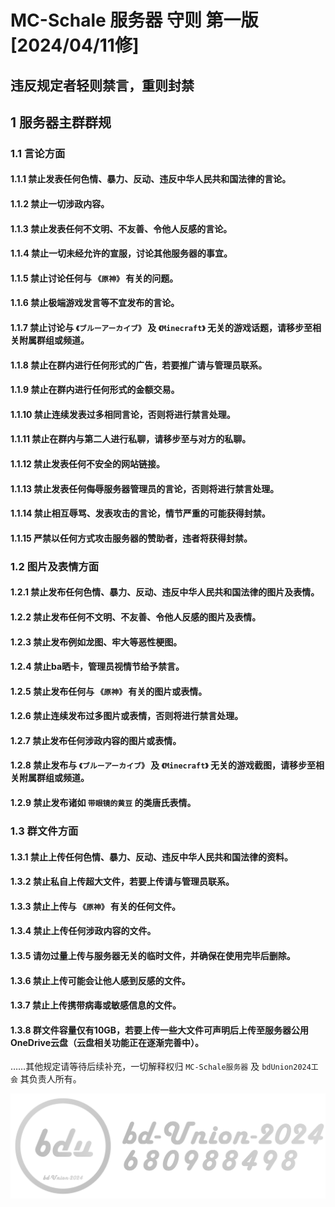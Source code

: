 # MC-Schale 服务器 守则 第一版 [2024/04/11修]

## 违反规定者轻则禁言，重则封禁

## 1 服务器主群群规

### 1.1 言论方面

#### 1.1.1 禁止发表任何色情、暴力、反动、违反中华人民共和国法律的言论。

#### 1.1.2 禁止一切涉政内容。

#### 1.1.3 禁止发表任何不文明、不友善、令他人反感的言论。

#### 1.1.4 禁止一切未经允许的宣服，讨论其他服务器的事宜。

#### 1.1.5 禁止讨论任何与 `《原神》` 有关的问题。

#### 1.1.6 禁止极端游戏发言等不宜发布的言论。

#### 1.1.7 禁止讨论与 `《ブルーアーカイブ》` 及 `《Minecraft》` 无关的游戏话题，请移步至相关附属群组或频道。

#### 1.1.8 禁止在群内进行任何形式的广告，若要推广请与管理员联系。

#### 1.1.9 禁止在群内进行任何形式的金额交易。

#### 1.1.10 禁止连续发表过多相同言论，否则将进行禁言处理。

#### 1.1.11 禁止在群内与第二人进行私聊，请移步至与对方的私聊。

#### 1.1.12 禁止发表任何不安全的网站链接。

#### 1.1.13 禁止发表任何侮辱服务器管理员的言论，否则将进行禁言处理。

#### 1.1.14 禁止相互辱骂、发表攻击的言论，情节严重的可能获得封禁。

#### 1.1.15 严禁以任何方式攻击服务器的赞助者，违者将获得封禁。

### 1.2 图片及表情方面

#### 1.2.1 禁止发布任何色情、暴力、反动、违反中华人民共和国法律的图片及表情。

#### 1.2.2 禁止发布任何不文明、不友善、令他人反感的图片及表情。

#### 1.2.3 禁止发布例如龙图、牢大等恶性梗图。

#### 1.2.4 禁止ba晒卡，管理员视情节给予禁言。

#### 1.2.5 禁止发布任何与 `《原神》` 有关的图片或表情。

#### 1.2.6 禁止连续发布过多图片或表情，否则将进行禁言处理。

#### 1.2.7 禁止发布任何涉政内容的图片或表情。

#### 1.2.8 禁止发布与 `《ブルーアーカイブ》` 及 `《Minecraft》` 无关的游戏截图，请移步至相关附属群组或频道。

#### 1.2.9 禁止发布诸如 `带眼镜的黄豆` 的类唐氏表情。

### 1.3 群文件方面

#### 1.3.1 禁止上传任何色情、暴力、反动、违反中华人民共和国法律的资料。

#### 1.3.2 禁止私自上传超大文件，若要上传请与管理员联系。

#### 1.3.3 禁止上传与 `《原神》` 有关的任何文件。

#### 1.3.4 禁止上传任何涉政内容的文件。

#### 1.3.5 请勿过量上传与服务器无关的临时文件，并确保在使用完毕后删除。

#### 1.3.6 禁止上传可能会让他人感到反感的文件。

#### 1.3.7 禁止上传携带病毒或敏感信息的文件。

#### 1.3.8 群文件容量仅有10GB，若要上传一些大文件可声明后上传至服务器公用OneDrive云盘（云盘相关功能正在逐渐完善中）。

……其他规定请等待后续补充，一切解释权归 `MC-Schale服务器` 及 `bdUnion2024工会` 其负责人所有。

![bdUnion2024W.png](../../../image/bdUnion2024W.png)